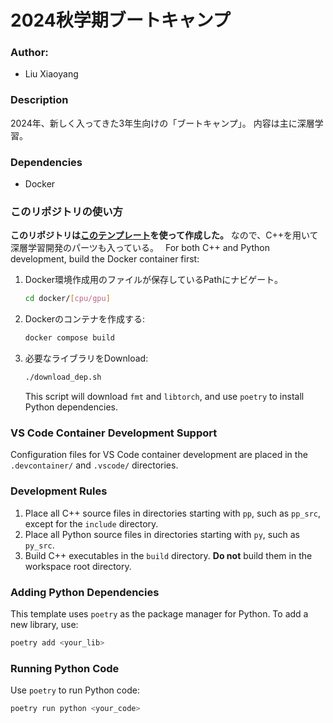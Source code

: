 # 2024秋学期ブートキャンプ

### Author:
* Liu Xiaoyang
### Description
2024年、新しく入ってきた3年生向けの「ブートキャンプ」。
内容は主に深層学習。

### Dependencies
* Docker

### このリポジトリの使い方
**このリポジトリは[このテンプレート](https://github.com/LinhMuks-DFox/DeepLearning-Template)を使って作成した。** なので、C++を用いて深層学習開発のパーツも入っている。　
For both C++ and Python development, build the Docker container first:

1. Docker環境作成用のファイルが保存しているPathにナビゲート。
    ```bash
    cd docker/[cpu/gpu]
    ```
2. Dockerのコンテナを作成する:
    ```bash
    docker compose build
    ```
3. 必要なライブラリをDownload:
    ```bash
    ./download_dep.sh
    ```
    This script will download `fmt` and `libtorch`, and use `poetry` to install Python dependencies.

### VS Code Container Development Support
Configuration files for VS Code container development are placed in the `.devcontainer/` and `.vscode/` directories.

### Development Rules
1. Place all C++ source files in directories starting with `pp`, such as `pp_src`, except for the `include` directory.
2. Place all Python source files in directories starting with `py`, such as `py_src`.
3. Build C++ executables in the `build` directory. **Do not** build them in the workspace root directory.

### Adding Python Dependencies
This template uses `poetry` as the package manager for Python. To add a new library, use:
```bash
poetry add <your_lib>
```

### Running Python Code
Use `poetry` to run Python code:
```bash
poetry run python <your_code>
```